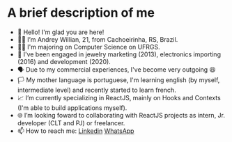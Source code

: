 # A brief description of me
- 👋 Hello! I'm glad you are here!
- 👨‍💻 I’m Andrey Willian, 21, from Cachoeirinha, RS, Brazil.
- 👨‍🎓 I'm majoring on Computer Science on UFRGS.
- 🤵 I've been engaged in jewelry marketing (2013), electronics importing (2016) and development (2020).
- 🗣️ Due to my commercial experiences, I've become very outgoing 😆
- 🏳️ My mother language is portuguese, I'm learning english (by myself, intermediate level) and recently started to learn french.
- 📈 I’m currently specializing in ReactJS, mainly on Hooks and Contexts (I'm able to build applications myself).
- 🌐 I’m looking foward to collaborating with ReactJS projects as intern, Jr. developer (CLT and PJ) or freelancer.
- 📫 How to reach me: [Linkedin](https://www.linkedin.com/in/andrey-willian/) [WhatsApp](https://api.whatsapp.com/send?phone=5551994498561&text=Ol%C3%A1%2C%20Andrey!%20Tudo%20certo%20contigo%3F%20Encontrei%20esse%20link%20em%20seu%20GitHub%2C%20eu...)

<!---
Andreywrl/Andreywrl is a ✨ special ✨ repository because its `README.md` (this file) appears on your GitHub profile.
You can click the Preview link to take a look at your changes.
--->
